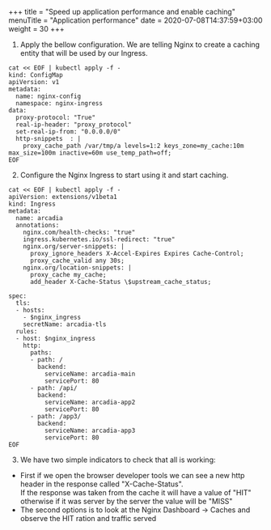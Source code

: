 +++
title = "Speed up application performance and enable caching"
menuTitle = "Application performance"
date = 2020-07-08T14:37:59+03:00
weight = 30
+++

1. Apply the bellow configuration. We are telling Nginx to create a caching entity that will be used by our Ingress.  

```
cat << EOF | kubectl apply -f -
kind: ConfigMap
apiVersion: v1
metadata:
  name: nginx-config
  namespace: nginx-ingress
data:
  proxy-protocol: "True"
  real-ip-header: "proxy_protocol"
  set-real-ip-from: "0.0.0.0/0"
  http-snippets  : |
    proxy_cache_path /var/tmp/a levels=1:2 keys_zone=my_cache:10m max_size=100m inactive=60m use_temp_path=off;
EOF
```

2. Configure the Nginx Ingress to start using it and start caching.  
  
```
cat << EOF | kubectl apply -f -
apiVersion: extensions/v1beta1
kind: Ingress
metadata:
  name: arcadia
  annotations:
    nginx.com/health-checks: "true"
    ingress.kubernetes.io/ssl-redirect: "true"
    nginx.org/server-snippets: |
      proxy_ignore_headers X-Accel-Expires Expires Cache-Control;
      proxy_cache_valid any 30s;
    nginx.org/location-snippets: |      
      proxy_cache my_cache;
      add_header X-Cache-Status \$upstream_cache_status;

spec:
  tls:
  - hosts:
    - $nginx_ingress
    secretName: arcadia-tls
  rules:
  - host: $nginx_ingress
    http:
      paths:
      - path: /
        backend:
          serviceName: arcadia-main
          servicePort: 80
      - path: /api/
        backend:
          serviceName: arcadia-app2
          servicePort: 80
      - path: /app3/
        backend:
          serviceName: arcadia-app3
          servicePort: 80
EOF
```



3. We have two simple indicators to check that all is working:  
- First if we open the browser developer tools we can see a new http header in the response called "X-Cache-Status".  
If the response was taken from the cache it will have a value of "HIT" otherwise if it was server by the server the value will be "MISS"
- The second options is to look at the Nginx Dashboard -> Caches and observe the HIT ration and traffic served